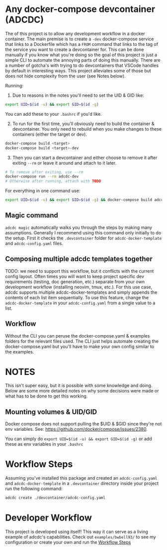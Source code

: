# Any docker-compose devcontainer (ADCDC)
The of this project is to allow any development workflow in a docker container.
The main premise is to create a `-dev` docker-compose service that links to a Dockerfile which
has a `FROM` command that links to the tag of the service you want to create a devcontainer for.
This can be done manually if you know what you're doing so the goal of this project is just a simple
CLI to automate the annoying parts of doing this manually.
There are a number of gotcha's with trying to do devcontainers that VSCode handles by default in
interesting ways. This project alleviates some of those but does not hide complexity from the user
(see Notes below).

Running:
1. Due to reasons in the notes you'll need to set the UID & GID like:
```bash
export UID=$(id -u) && export GID=$(id -g)
```
You can add these to your `.bashrc` if you'd like.

2. To run for the first time, you'll obviously need to build the container & devcontainer. 
You only need to rebuild when you make changes to these containers (either the target or dev).
```bash
docker-compose build <target>
docker-compose build <target>-dev
```
3. Then you can start a devcontainer and either choose to remove it after exiting `--rm` or leave it around and attach to it later.
```bash
# To remove after exiting, use --rm
docker-compose run --rm adcdc-dev
# Otherwise after running, attach with TODO
```

For everything in one command use:
```bash
export UID=$(id -u) && export GID=$(id -g) && docker-compose build adcdc-dev && docker-compose run --rm adcdc-dev
```

## Magic command
`adcdc magic` automatically walks you through the steps by making many assumptions.
Generally I recommend using this command only initially to do the setup.
First it checks the `.devcontainer` folder for `adcdc-docker-template` and `adcdc-config.yaml` files. 

## Composing multiple adcdc templates together
TODO: we need to support this workflow, but it conflicts with the current config layout.
Often times you will want to keep project specific dev requirements (testing, doc generation, etc.) separate from your own development workflow (installing neovim, tmux, etc.).
For this use case, adcdc supports multiple adcdc-docker-templates and simply appends the contents of each list item sequentially.
To use this feature, change the `adcdc-docker-template` in your `adcdc-config.yaml` from a single value to a list.

## Workflow
Without the CLI you can peruse the docker-compose.yaml & examples folders for the relevant files used.
The CLI just helps automate creating the docker-compose.yaml but you'll have to make your own config similar to the examples.

# NOTES
This isn't super easy, but it is possible with some knowledge and doing.
Below are some more detailed notes on why some decisions were made or what has to be done to get this working.

## Mounting volumes & UID/GID
Docker compose does not support pulling the $UID & $GID since they're not env variables. See: https://github.com/docker/compose/issues/2380.

You can simply do `export UID=$(id -u) && export GID=$(id -g)` or add these as env variables in your `.bashrc`

# Workflow Steps
Assuming you've installed this package and created an `adcdc-config.yaml` and `adcdc-docker-template` in a `.devcontainer` directory inside your project run the following command:
```bash
adcdc create ./devcontainer/adcdc-config.yaml
```

# Developer Workflow
This project is developed using itself! This way it can serve as a living example of adcdc's capabilities.
Check out `examples/bwbell93/` to see my configuration or create your own and run the [Workflow
Steps](#markdown-header-workflow-steps)
